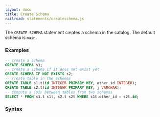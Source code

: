 ```yaml
---
layout: docu
title: Create Schema
railroad: statements/createschema.js
---
```


The `CREATE SCHEMA` statement creates a schema in the catalog. The default schema is `main`.

### Examples

```sql
-- create a schema
CREATE SCHEMA s1;
-- create a schema if it does not exist yet
CREATE SCHEMA IF NOT EXISTS s2;
-- create table in the schemas
CREATE TABLE s1.t(id INTEGER PRIMARY KEY, other_id INTEGER);
CREATE TABLE s2.t(id INTEGER PRIMARY KEY, j VARCHAR);
-- compute a join between tables from two schemas
SELECT * FROM s1.t s1t, s2.t s2t WHERE s1t.other_id = s2t.id;
```

### Syntax

<div id="rrdiagram"></div>
